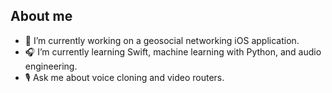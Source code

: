 ## About me

<!-- **m-liv/m-liv** is a ✨ _special_ ✨ repository because its `README.md` (this file) appears on your GitHub profile. -->

- 📱 I’m currently working on a geosocial networking iOS application.
- 🎧 I’m currently learning Swift, machine learning with Python, and audio engineering.
- 🎙 Ask me about voice cloning and video routers.
